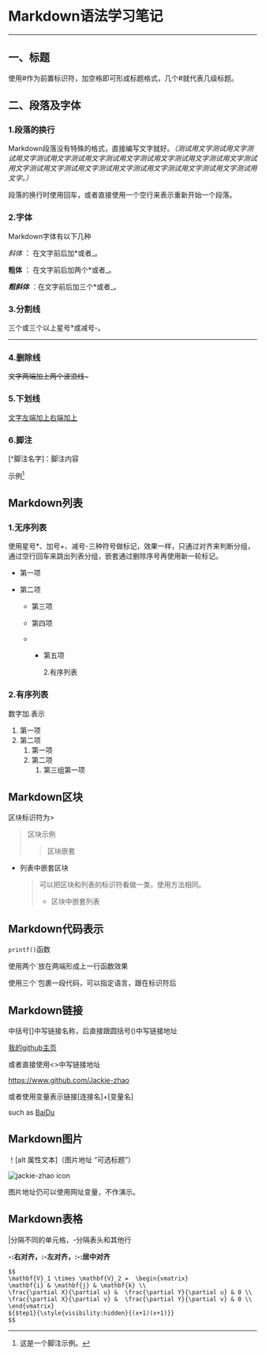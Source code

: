 # Markdown语法学习笔记

-------------------------

## 一、标题

使用#作为前置标识符，加空格即可形成标题格式，几个#就代表几级标题。

## 二、段落及字体

### 1.段落的换行

Markdown段落没有特殊的格式，直接编写文字就好。*（测试用文字测试用文字测试用文字测试用文字测试用文字测试用文字测试用文字测试用文字测试用文字测试用文字测试用文字测试用文字测试用文字测试用文字测试用文字测试用文字测试用文字。）*

段落的换行时使用回车，或者直接使用一个空行来表示重新开始一个段落。

### 2.字体

Markdown字体有以下几种

*斜体* ：	在文字前后加*或者_。

**粗体**  ：	在文字前后加两个*或者_。

***粗斜体***  ：在文字前后加三个*或者_。

### 3.分割线

三个或三个以上星号*或减号-。

---

### 4.删除线

~~文字两端加上两个波浪线~~~

### 5.下划线

<u>文字左端加上<u>右端加上</u></u>

### 6.脚注

[^脚注名字]：脚注内容

示例[^脚注1]

[^脚注1]: 这是一个脚注示例。

## Markdown列表

### 1.无序列表

使用星号*、加号+、减号-三种符号做标记，效果一样，只通过对齐来判断分组，通过空行回车来跳出列表分组，嵌套通过删除序号再使用新一轮标记。

* 第一项

* 第二项

  - 第三项

  + 第四项

  + + 第五项       

      2.有序列表

### 2.有序列表

数字加.表示

1. 第一项
2. 第二项
   1. 第一项
   2. 第二项
      1. 第三组第一项

## Markdown区块

区块标识符为>

> 区块示例
>
> > 区块嵌套

* 列表中嵌套区块

  >可以把区块和列表的标识符看做一类，使用方法相同。
  >
  >* 区块中嵌套列表

## Markdown代码表示

`printf()`函数

使用两个`放在两端形成上一行函数效果

使用三个`包裹一段代码，可以指定语言，跟在标识符后

## Markdown链接

中括号[]中写链接名称，后直接跟圆括号()中写链接地址

[我的github主页](www.github.com/Jackie-zhao)

或者直接使用<>中写链接地址

<https://www.github.com/Jackie-zhao>

或者使用变量表示链接[连接名]+[变量名]

such as [BaiDu][1]

[1]: http://www.baidu.com/

## Markdown图片

！[alt 属性文本]（图片地址 “可选标题”）

![jackie-zhao icon](D:\DESKTOP\FILES\日常工作\icon.jpg "my name")

图片地址仍可以使用网址变量，不作演示。

## Markdown表格

|分隔不同的单元格，-分隔表头和其他行

**-:右对齐，:-左对齐，:-:居中对齐**

```
$$
\mathbf{V}_1 \times \mathbf{V}_2 =  \begin{vmatrix} 
\mathbf{i} & \mathbf{j} & \mathbf{k} \\
\frac{\partial X}{\partial u} &  \frac{\partial Y}{\partial u} & 0 \\
\frac{\partial X}{\partial v} &  \frac{\partial Y}{\partial v} & 0 \\
\end{vmatrix}
${$tep1}{\style{visibility:hidden}{(x+1)(x+1)}}
$$
```

